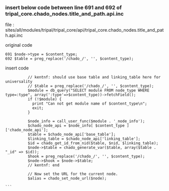


### insert below code between line 691 and 692 of tripal_core.chado_nodes.title_and_path.api.inc

file : sites/all/modules/tripal/tripal_core/api/tripal_core.chado_nodes.title_and_path.api.inc

original code
```
691 $node->type = $content_type;
692 $table = preg_replace('/chado_/', '', $content_type);

```
insert code
````
          // kentnf: should use base table and linking_table here for universality
          // $table = preg_replace('/chado_/', '', $content_type);
          $module = db_query("SELECT module FROM node_type WHERE type=:type", array(':type'=>$content_type))->fetchField();
          if (!$module) {
            print "Can not get module name of $content_type\n";
            exit;
          }

          $node_info = call_user_func($module . '_node_info');
          $chado_node_api = $node_info[ $content_type ]['chado_node_api'];
          $table = $chado_node_api['base_table'];
          $linking_table = $chado_node_api['linking_table'];
          $id = chado_get_id_from_nid($table, $nid, $linking_table);
          $node->$table = chado_generate_var($table, array($table . "_id" => $id));
          $hook = preg_replace('/chado_/', '', $content_type);
          $node->$hook = $node->$table;
          // kentnf: end

          // Now set the URL for the current node.
          $alias = chado_set_node_url($node);

```

